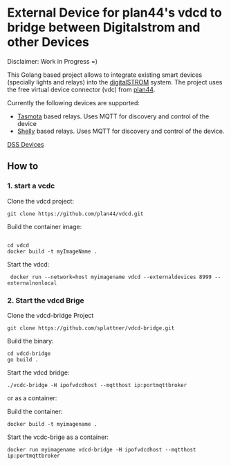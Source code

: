 # External Device for plan44's vdcd to bridge between Digitalstrom and other Devices

Disclaimer: Work in Progress =)

This Golang based project allows to integrate existing smart devices (specially lights and relays) into the [digitalSTROM](https://www.digitalstrom.com/) system. The project uses the free virtual device connector (vdc) from [plan44](https://github.com/plan44/vdcd).

Currently the following devices are supported:
* [Tasmota](https://github.com/plan44/vdcd) based relays. Uses MQTT for discovery and control of the device
* [Shelly](https://shelly.cloud/) based relays. Uses MQTT for discovery and control of the device.

[DSS Devices](dss_devices.png)

## How to

### 1. start a vcdc

Clone the vdcd project:

`git clone https://github.com/plan44/vdcd.git`

Build the container image:

```

cd vdcd
docker build -t myImageName .
```

Start the vdcd:

```
 docker run --network=host myimagename vdcd --externaldevices 8999 --externalnonlocal
```

### 2. Start the vdcd Brige

Clone the vdcd-bridge Project

`git clone https://github.com/splattner/vdcd-bridge.git`

Build the binary:

```
cd vdcd-bridge
go build .
```

Start the vdcd bridge:

`./vcdc-bridge -H ipofvdcdhost --mqtthost ip:portmqttbroker`

or as a container:

Build the container:

`docker build -t myimagename .`

Start the vcdc-brige as a container:

`docker run myimagename vdcd-bridge -H ipofvdcdhost --mqtthost ip:portmqttbroker`